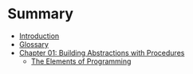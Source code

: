 # Summary

* [Introduction](README.md)
* [Glossary](glossary.md)
* [Chapter 01: Building Abstractions with Procedures](book/chapter-01/README.md)
    * [The Elements of Programming](book/chapter-01/sub-chapter-01.md)
